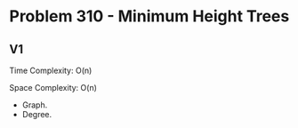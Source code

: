 # Problem 310 - Minimum Height Trees

## V1

Time Complexity: O(n)

Space Complexity: O(n)

- Graph.
- Degree.
